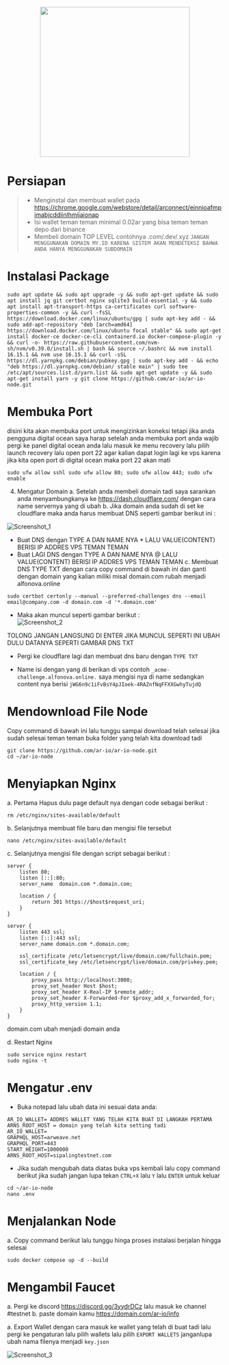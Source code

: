 <p align="center">
  <img height="350" height="auto" src="https://pbs.twimg.com/profile_images/1572943803945738241/uzvOMcMb_400x400.jpg">
</p>

# Persiapan 
>-  Menginstal dan membuat wallet pada https://chrome.google.com/webstore/detail/arconnect/einnioafmpimabjcddiinlhmijaionap
>-  Isi wallet teman teman minimal 0.02ar yang bisa teman teman depo dari binance
>-  Membeli domain TOP LEVEL contohnya .com/.dev/.xyz `JANGAN MENGGUNAKAN DOMAIN MY.ID KARENA SISTEM AKAN MENDETEKSI BAHWA ANDA HANYA MENGGUNAKAN SUBDOMAIN`

# Instalasi Package
```
sudo apt update && sudo apt upgrade -y && sudo apt-get update && sudo apt install jq git certbot nginx sqlite3 build-essential -y && sudo apt install apt-transport-https ca-certificates curl software-properties-common -y && curl -fsSL https://download.docker.com/linux/ubuntu/gpg | sudo apt-key add - && sudo add-apt-repository "deb [arch=amd64] https://download.docker.com/linux/ubuntu focal stable" && sudo apt-get install docker-ce docker-ce-cli containerd.io docker-compose-plugin -y && curl -o- https://raw.githubusercontent.com/nvm-sh/nvm/v0.39.0/install.sh | bash && source ~/.bashrc && nvm install 16.15.1 && nvm use 16.15.1 && curl -sSL https://dl.yarnpkg.com/debian/pubkey.gpg | sudo apt-key add - && echo "deb https://dl.yarnpkg.com/debian/ stable main" | sudo tee /etc/apt/sources.list.d/yarn.list && sudo apt-get update -y && sudo apt-get install yarn -y git clone https://github.com/ar-io/ar-io-node.git
```
# Membuka Port 
disini kita akan membuka port untuk mengizinkan koneksi tetapi jika anda pengguna digital ocean saya harap setelah anda membuka port anda wajib pergi ke panel digital ocean anda lalu masuk ke menu recovery lalu pilih launch recovery lalu open port 22 agar kalian dapat login lagi ke vps karena jika kita open port di digital ocean maka port 22 akan mati
```
sudo ufw allow sshl sudo ufw allow 80; sudo ufw allow 443; sudo ufw enable
```

4. Mengatur Domain
a. Setelah anda membeli domain tadi saya sarankan anda menyambungkanya ke https://dash.cloudflare.com/ dengan cara name servernya yang di ubah
b. Jika domain anda sudah di set ke cloudflare maka anda harus membuat DNS seperti gambar berikut ini :

![Screenshot_1](https://i.ibb.co/Xzr0494/photo-2023-09-12-14-23-24.jpg)

- Buat DNS dengan TYPE A  DAN  NAME NYA * LALU VALUE(CONTENT) BERISI IP ADDRES VPS TEMAN TEMAN
- Buat LAGI DNS dengan TYPE A  DAN  NAME NYA @ LALU VALUE(CONTENT) BERISI IP ADDRES VPS TEMAN TEMAN
c. Membuat DNS TYPE TXT dengan cara copy command di bawah ini dan ganti dengan domain yang kalian miliki misal domain.com  rubah menjadi alfonova.online

```
sudo certbot certonly --manual --preferred-challenges dns --email email@company.com -d domain.com -d '*.domain.com'
````

- Maka akan muncul seperti gambar berikut :  
![Screenshot_2](https://i.ibb.co/yXvwW6Y/photo-2023-09-12-14-32-13.jpg)

TOLONG JANGAN LANGSUNG DI ENTER JIKA MUNCUL 
SEPERTI INI UBAH DULU DATANYA  SEPERTI GAMBAR DNS TXT

- Pergi ke cloudflare lagi dan membuat dns baru dengan  `TYPE TXT`

- Name isi dengan yang di berikan di vps contoh `_acme-challenge.alfonova.online.`  saya mengisi nya di name sedangkan content nya berisi `jWG6n9c1iFvBsY4pJIoek-4RAZnfNqFFXXGwhyTujdQ`


# Mendownload File Node
Copy command di bawah ini lalu tunggu sampai download telah selesai jika sudah selesai teman teman buka folder yang telah kita download tadi

```
git clone https://github.com/ar-io/ar-io-node.git
cd ~/ar-io-node
```

# Menyiapkan Nginx
a. Pertama Hapus dulu page default nya dengan code sebagai berikut : 

```
rm /etc/nginx/sites-available/default
```

b. Selanjutnya membuat file baru dan mengisi file tersebut

```
nano /etc/nginx/sites-available/default
```

c. Selanjutnya mengisi file dengan script sebagai berikut :

```
server {
    listen 80;
    listen [::]:80;
    server_name  domain.com *.domain.com;

    location / {
        return 301 https://$host$request_uri;
    }
}

server {
    listen 443 ssl;
    listen [::]:443 ssl;
    server_name domain.com *.domain.com;

    ssl_certificate /etc/letsencrypt/live/domain.com/fullchain.pem;
    ssl_certificate_key /etc/letsencrypt/live/domain.com/privkey.pem;

    location / {
        proxy_pass http://localhost:3000;
        proxy_set_header Host $host;
        proxy_set_header X-Real-IP $remote_addr;
        proxy_set_header X-Forwarded-For $proxy_add_x_forwarded_for;
        proxy_http_version 1.1;
    }
}
```
domain.com ubah menjadi domain anda

d. Restart Nginx
```
sudo service nginx restart
sudo nginx -t
```

# Mengatur .env
- Buka notepad lalu ubah data ini sesuai data anda:
```
AR_IO_WALLET= ADDRES WALLET YANG TELAH KITA BUAT DI LANGKAH PERTAMA
ARNS_ROOT_HOST = domain yang telah kita setting tadi
AR_IO_WALLET=
GRAPHQL_HOST=arweave.net
GRAPHQL_PORT=443
START_HEIGHT=1000000
ARNS_ROOT_HOST=sipalingtestnet.com
```

- Jika sudah mengubah data diatas buka vps kembali lalu copy command berikut jika sudah jangan lupa tekan `CTRL+X` lalu `Y` lalu `ENTER` untuk keluar

```
cd ~/ar-io-node
nano .env
```

# Menjalankan Node
a. Copy command berikut lalu tunggu hinga proses instalasi berjalan hingga selesai
```
sudo docker compose up -d --build
```

# Mengambil Faucet
a. Pergi ke discord https://discord.gg/3yydrDCz lalu masuk ke channel #testnet
b. paste domain kamu https://domain.com/ar-io/info 

a. Export Wallet dengan cara masuk ke wallet yang telah di buat tadi lalu pergi ke pengaturan lalu pilih wallets lalu pilih `EXPORT WALLETS` janganlupa ubah nama filenya menjadi `key.json`

![Screenshot_3](https://i.ibb.co/rHH543v/spaces-z0v-OSDGNUtqq-Ex-Cr6pq-Y-uploads-j-MBCtw-Xgm-Jes-Gg-OR9-V2h-image.webp)


